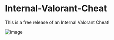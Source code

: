 # Internal-Valorant-Cheat
This is a free release of an Internal Valorant Cheat!

![image](https://user-images.githubusercontent.com/98547494/151431758-9f5cb5e1-c038-4ece-85df-30d995c0f1dd.png)
